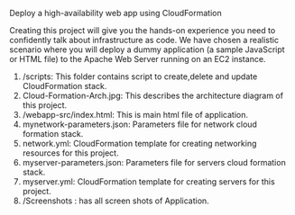 Deploy a high-availability web app using CloudFormation

Creating this project will give you the hands-on experience you need to confidently talk about infrastructure as code. We have chosen a realistic scenario where you will deploy a dummy application (a sample JavaScript or HTML file) to the Apache Web Server running on an EC2 instance.

1. /scripts: This folder contains script to create,delete and update CloudFormation stack.
2. Cloud-Formation-Arch.jpg: This describes the architecture diagram of this project.
3. /webapp-src/index.html: This is main html file of application.
4. mynetwork-parameters.json: Parameters file for network cloud formation stack.
5. network.yml: CloudFormation template for creating networking resources for this project.
6. myserver-parameters.json: Parameters file for servers cloud formation stack.
7. myserver.yml: CloudFormation template for creating servers for this project.
8. /Screenshots : has all screen shots of Application.
